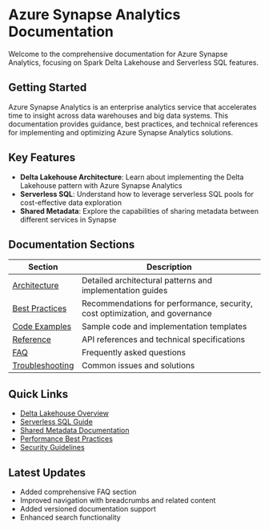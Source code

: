 # Azure Synapse Analytics Documentation

Welcome to the comprehensive documentation for Azure Synapse Analytics, focusing on Spark Delta Lakehouse and Serverless SQL features.

## Getting Started

Azure Synapse Analytics is an enterprise analytics service that accelerates time to insight across data warehouses and big data systems. This documentation provides guidance, best practices, and technical references for implementing and optimizing Azure Synapse Analytics solutions.

## Key Features

- **Delta Lakehouse Architecture**: Learn about implementing the Delta Lakehouse pattern with Azure Synapse Analytics
- **Serverless SQL**: Understand how to leverage serverless SQL pools for cost-effective data exploration
- **Shared Metadata**: Explore the capabilities of sharing metadata between different services in Synapse

## Documentation Sections

| Section | Description |
|---------|-------------|
| [Architecture](architecture/index.md) | Detailed architectural patterns and implementation guides |
| [Best Practices](best-practices/index.md) | Recommendations for performance, security, cost optimization, and governance |
| [Code Examples](code-examples/index.md) | Sample code and implementation templates |
| [Reference](reference/index.md) | API references and technical specifications |
| [FAQ](faq.md) | Frequently asked questions |
| [Troubleshooting](troubleshooting.md) | Common issues and solutions |

## Quick Links

- [Delta Lakehouse Overview](architecture/delta-lakehouse/index.md)
- [Serverless SQL Guide](architecture/serverless-sql/index.md)
- [Shared Metadata Documentation](architecture/shared-metadata/index.md)
- [Performance Best Practices](best-practices/performance.md)
- [Security Guidelines](best-practices/security.md)

## Latest Updates

- Added comprehensive FAQ section
- Improved navigation with breadcrumbs and related content
- Added versioned documentation support
- Enhanced search functionality

